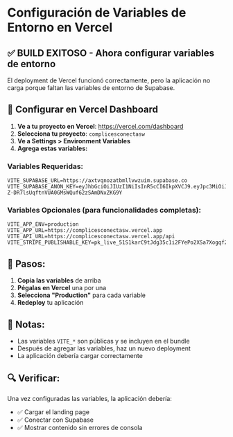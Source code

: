 # Configuración de Variables de Entorno en Vercel

## ✅ BUILD EXITOSO - Ahora configurar variables de entorno

El deployment de Vercel funcionó correctamente, pero la aplicación no carga porque faltan las variables de entorno de Supabase.

## 🔧 Configurar en Vercel Dashboard

1. **Ve a tu proyecto en Vercel**: https://vercel.com/dashboard
2. **Selecciona tu proyecto**: `complicesconectasw`
3. **Ve a Settings > Environment Variables**
4. **Agrega estas variables:**

### Variables Requeridas:

```
VITE_SUPABASE_URL=https://axtvqnozatbmllvwzuim.supabase.co
VITE_SUPABASE_ANON_KEY=eyJhbGciOiJIUzI1NiIsInR5cCI6IkpXVCJ9.eyJpc3MiOiJzdXBhYmFzZSIsInJlZiI6ImF4dHZxbm96YXRibWxsdnd6dWltIiwicm9sZSI6ImFub24iLCJpYXQiOjE3NDYwODQ5MDYsImV4cCI6MjA2MTY2MDkwNn0.yzrgK-Z-DR7lsUqftnVUA0GMsWQuf62zSAmDNxZKG9Y
```

### Variables Opcionales (para funcionalidades completas):

```
VITE_APP_ENV=production
VITE_APP_URL=https://complicesconectasw.vercel.app
VITE_API_URL=https://complicesconectasw.vercel.app/api
VITE_STRIPE_PUBLISHABLE_KEY=pk_live_51S1karC9tJdg35c1i2FYePo2XSa7Xogqf2J2z2DeZvaXB5ZsX8TO1UMmPQ9rZs1xybIvkKvuvxABlhkFi441lF8C00pkxfgx7a
```

## 🚀 Pasos:

1. **Copia las variables** de arriba
2. **Pégalas en Vercel** una por una
3. **Selecciona "Production"** para cada variable
4. **Redeploy** tu aplicación

## 📝 Notas:

- Las variables `VITE_*` son públicas y se incluyen en el bundle
- Después de agregar las variables, haz un nuevo deployment
- La aplicación debería cargar correctamente

## 🔍 Verificar:

Una vez configuradas las variables, la aplicación debería:
- ✅ Cargar el landing page
- ✅ Conectar con Supabase
- ✅ Mostrar contenido sin errores de consola
